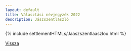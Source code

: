 ```yaml
---
layout: default
title: Választási névjegyzék 2022
description: Jászszentlászló
---
```


{% include settlementHTMLs/Jaaszszentlaaszloo.html %}

[Vissza](../)